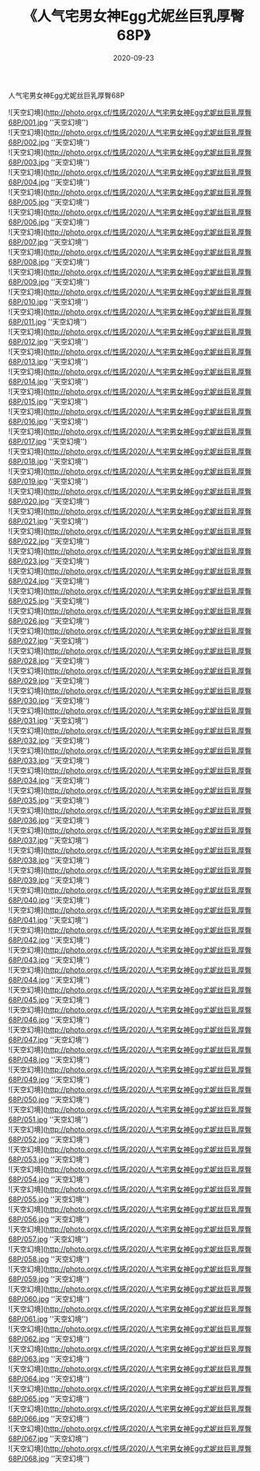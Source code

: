 ﻿---
layout: post
title: 《人气宅男女神Egg尤妮丝巨乳厚臀68P》
date: 2020-09-23
img: http://photo.orgx.cf/性感/2020/人气宅男女神Egg尤妮丝巨乳厚臀68P/000.jpg
tags: [美女,性感,泳衣]
---

人气宅男女神Egg尤妮丝巨乳厚臀68P



![天空幻境](http://photo.orgx.cf/性感/2020/人气宅男女神Egg尤妮丝巨乳厚臀68P/001.jpg ''天空幻境'')<br>
![天空幻境](http://photo.orgx.cf/性感/2020/人气宅男女神Egg尤妮丝巨乳厚臀68P/002.jpg ''天空幻境'')<br>
![天空幻境](http://photo.orgx.cf/性感/2020/人气宅男女神Egg尤妮丝巨乳厚臀68P/003.jpg ''天空幻境'')<br>
![天空幻境](http://photo.orgx.cf/性感/2020/人气宅男女神Egg尤妮丝巨乳厚臀68P/004.jpg ''天空幻境'')<br>
![天空幻境](http://photo.orgx.cf/性感/2020/人气宅男女神Egg尤妮丝巨乳厚臀68P/005.jpg ''天空幻境'')<br>
![天空幻境](http://photo.orgx.cf/性感/2020/人气宅男女神Egg尤妮丝巨乳厚臀68P/006.jpg ''天空幻境'')<br>
![天空幻境](http://photo.orgx.cf/性感/2020/人气宅男女神Egg尤妮丝巨乳厚臀68P/007.jpg ''天空幻境'')<br>
![天空幻境](http://photo.orgx.cf/性感/2020/人气宅男女神Egg尤妮丝巨乳厚臀68P/008.jpg ''天空幻境'')<br>
![天空幻境](http://photo.orgx.cf/性感/2020/人气宅男女神Egg尤妮丝巨乳厚臀68P/009.jpg ''天空幻境'')<br>
![天空幻境](http://photo.orgx.cf/性感/2020/人气宅男女神Egg尤妮丝巨乳厚臀68P/010.jpg ''天空幻境'')<br>
![天空幻境](http://photo.orgx.cf/性感/2020/人气宅男女神Egg尤妮丝巨乳厚臀68P/011.jpg ''天空幻境'')<br>
![天空幻境](http://photo.orgx.cf/性感/2020/人气宅男女神Egg尤妮丝巨乳厚臀68P/012.jpg ''天空幻境'')<br>
![天空幻境](http://photo.orgx.cf/性感/2020/人气宅男女神Egg尤妮丝巨乳厚臀68P/013.jpg ''天空幻境'')<br>
![天空幻境](http://photo.orgx.cf/性感/2020/人气宅男女神Egg尤妮丝巨乳厚臀68P/014.jpg ''天空幻境'')<br>
![天空幻境](http://photo.orgx.cf/性感/2020/人气宅男女神Egg尤妮丝巨乳厚臀68P/015.jpg ''天空幻境'')<br>
![天空幻境](http://photo.orgx.cf/性感/2020/人气宅男女神Egg尤妮丝巨乳厚臀68P/016.jpg ''天空幻境'')<br>
![天空幻境](http://photo.orgx.cf/性感/2020/人气宅男女神Egg尤妮丝巨乳厚臀68P/017.jpg ''天空幻境'')<br>
![天空幻境](http://photo.orgx.cf/性感/2020/人气宅男女神Egg尤妮丝巨乳厚臀68P/018.jpg ''天空幻境'')<br>
![天空幻境](http://photo.orgx.cf/性感/2020/人气宅男女神Egg尤妮丝巨乳厚臀68P/019.jpg ''天空幻境'')<br>
![天空幻境](http://photo.orgx.cf/性感/2020/人气宅男女神Egg尤妮丝巨乳厚臀68P/020.jpg ''天空幻境'')<br>
![天空幻境](http://photo.orgx.cf/性感/2020/人气宅男女神Egg尤妮丝巨乳厚臀68P/021.jpg ''天空幻境'')<br>
![天空幻境](http://photo.orgx.cf/性感/2020/人气宅男女神Egg尤妮丝巨乳厚臀68P/022.jpg ''天空幻境'')<br>
![天空幻境](http://photo.orgx.cf/性感/2020/人气宅男女神Egg尤妮丝巨乳厚臀68P/023.jpg ''天空幻境'')<br>
![天空幻境](http://photo.orgx.cf/性感/2020/人气宅男女神Egg尤妮丝巨乳厚臀68P/024.jpg ''天空幻境'')<br>
![天空幻境](http://photo.orgx.cf/性感/2020/人气宅男女神Egg尤妮丝巨乳厚臀68P/025.jpg ''天空幻境'')<br>
![天空幻境](http://photo.orgx.cf/性感/2020/人气宅男女神Egg尤妮丝巨乳厚臀68P/026.jpg ''天空幻境'')<br>
![天空幻境](http://photo.orgx.cf/性感/2020/人气宅男女神Egg尤妮丝巨乳厚臀68P/027.jpg ''天空幻境'')<br>
![天空幻境](http://photo.orgx.cf/性感/2020/人气宅男女神Egg尤妮丝巨乳厚臀68P/028.jpg ''天空幻境'')<br>
![天空幻境](http://photo.orgx.cf/性感/2020/人气宅男女神Egg尤妮丝巨乳厚臀68P/029.jpg ''天空幻境'')<br>
![天空幻境](http://photo.orgx.cf/性感/2020/人气宅男女神Egg尤妮丝巨乳厚臀68P/030.jpg ''天空幻境'')<br>
![天空幻境](http://photo.orgx.cf/性感/2020/人气宅男女神Egg尤妮丝巨乳厚臀68P/031.jpg ''天空幻境'')<br>
![天空幻境](http://photo.orgx.cf/性感/2020/人气宅男女神Egg尤妮丝巨乳厚臀68P/032.jpg ''天空幻境'')<br>
![天空幻境](http://photo.orgx.cf/性感/2020/人气宅男女神Egg尤妮丝巨乳厚臀68P/033.jpg ''天空幻境'')<br>
![天空幻境](http://photo.orgx.cf/性感/2020/人气宅男女神Egg尤妮丝巨乳厚臀68P/034.jpg ''天空幻境'')<br>
![天空幻境](http://photo.orgx.cf/性感/2020/人气宅男女神Egg尤妮丝巨乳厚臀68P/035.jpg ''天空幻境'')<br>
![天空幻境](http://photo.orgx.cf/性感/2020/人气宅男女神Egg尤妮丝巨乳厚臀68P/036.jpg ''天空幻境'')<br>
![天空幻境](http://photo.orgx.cf/性感/2020/人气宅男女神Egg尤妮丝巨乳厚臀68P/037.jpg ''天空幻境'')<br>
![天空幻境](http://photo.orgx.cf/性感/2020/人气宅男女神Egg尤妮丝巨乳厚臀68P/038.jpg ''天空幻境'')<br>
![天空幻境](http://photo.orgx.cf/性感/2020/人气宅男女神Egg尤妮丝巨乳厚臀68P/039.jpg ''天空幻境'')<br>
![天空幻境](http://photo.orgx.cf/性感/2020/人气宅男女神Egg尤妮丝巨乳厚臀68P/040.jpg ''天空幻境'')<br>
![天空幻境](http://photo.orgx.cf/性感/2020/人气宅男女神Egg尤妮丝巨乳厚臀68P/041.jpg ''天空幻境'')<br>
![天空幻境](http://photo.orgx.cf/性感/2020/人气宅男女神Egg尤妮丝巨乳厚臀68P/042.jpg ''天空幻境'')<br>
![天空幻境](http://photo.orgx.cf/性感/2020/人气宅男女神Egg尤妮丝巨乳厚臀68P/043.jpg ''天空幻境'')<br>
![天空幻境](http://photo.orgx.cf/性感/2020/人气宅男女神Egg尤妮丝巨乳厚臀68P/044.jpg ''天空幻境'')<br>
![天空幻境](http://photo.orgx.cf/性感/2020/人气宅男女神Egg尤妮丝巨乳厚臀68P/045.jpg ''天空幻境'')<br>
![天空幻境](http://photo.orgx.cf/性感/2020/人气宅男女神Egg尤妮丝巨乳厚臀68P/046.jpg ''天空幻境'')<br>
![天空幻境](http://photo.orgx.cf/性感/2020/人气宅男女神Egg尤妮丝巨乳厚臀68P/047.jpg ''天空幻境'')<br>
![天空幻境](http://photo.orgx.cf/性感/2020/人气宅男女神Egg尤妮丝巨乳厚臀68P/048.jpg ''天空幻境'')<br>
![天空幻境](http://photo.orgx.cf/性感/2020/人气宅男女神Egg尤妮丝巨乳厚臀68P/049.jpg ''天空幻境'')<br>
![天空幻境](http://photo.orgx.cf/性感/2020/人气宅男女神Egg尤妮丝巨乳厚臀68P/050.jpg ''天空幻境'')<br>
![天空幻境](http://photo.orgx.cf/性感/2020/人气宅男女神Egg尤妮丝巨乳厚臀68P/051.jpg ''天空幻境'')<br>
![天空幻境](http://photo.orgx.cf/性感/2020/人气宅男女神Egg尤妮丝巨乳厚臀68P/052.jpg ''天空幻境'')<br>
![天空幻境](http://photo.orgx.cf/性感/2020/人气宅男女神Egg尤妮丝巨乳厚臀68P/053.jpg ''天空幻境'')<br>
![天空幻境](http://photo.orgx.cf/性感/2020/人气宅男女神Egg尤妮丝巨乳厚臀68P/054.jpg ''天空幻境'')<br>
![天空幻境](http://photo.orgx.cf/性感/2020/人气宅男女神Egg尤妮丝巨乳厚臀68P/055.jpg ''天空幻境'')<br>
![天空幻境](http://photo.orgx.cf/性感/2020/人气宅男女神Egg尤妮丝巨乳厚臀68P/056.jpg ''天空幻境'')<br>
![天空幻境](http://photo.orgx.cf/性感/2020/人气宅男女神Egg尤妮丝巨乳厚臀68P/057.jpg ''天空幻境'')<br>
![天空幻境](http://photo.orgx.cf/性感/2020/人气宅男女神Egg尤妮丝巨乳厚臀68P/058.jpg ''天空幻境'')<br>
![天空幻境](http://photo.orgx.cf/性感/2020/人气宅男女神Egg尤妮丝巨乳厚臀68P/059.jpg ''天空幻境'')<br>
![天空幻境](http://photo.orgx.cf/性感/2020/人气宅男女神Egg尤妮丝巨乳厚臀68P/060.jpg ''天空幻境'')<br>
![天空幻境](http://photo.orgx.cf/性感/2020/人气宅男女神Egg尤妮丝巨乳厚臀68P/061.jpg ''天空幻境'')<br>
![天空幻境](http://photo.orgx.cf/性感/2020/人气宅男女神Egg尤妮丝巨乳厚臀68P/062.jpg ''天空幻境'')<br>
![天空幻境](http://photo.orgx.cf/性感/2020/人气宅男女神Egg尤妮丝巨乳厚臀68P/063.jpg ''天空幻境'')<br>
![天空幻境](http://photo.orgx.cf/性感/2020/人气宅男女神Egg尤妮丝巨乳厚臀68P/064.jpg ''天空幻境'')<br>
![天空幻境](http://photo.orgx.cf/性感/2020/人气宅男女神Egg尤妮丝巨乳厚臀68P/065.jpg ''天空幻境'')<br>
![天空幻境](http://photo.orgx.cf/性感/2020/人气宅男女神Egg尤妮丝巨乳厚臀68P/066.jpg ''天空幻境'')<br>
![天空幻境](http://photo.orgx.cf/性感/2020/人气宅男女神Egg尤妮丝巨乳厚臀68P/067.jpg ''天空幻境'')<br>
![天空幻境](http://photo.orgx.cf/性感/2020/人气宅男女神Egg尤妮丝巨乳厚臀68P/068.jpg ''天空幻境'')<br>